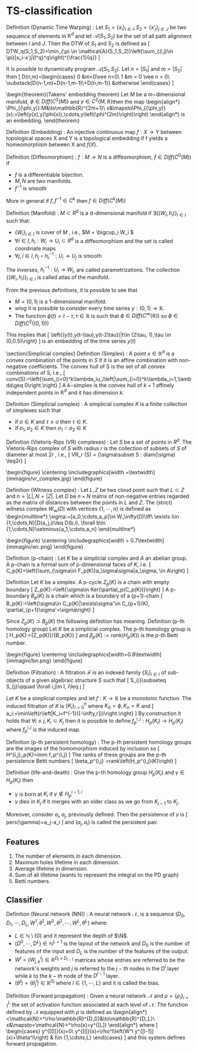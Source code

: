 # TS-classification
Definition (Dynamic Time Warping)
:     Let $S_1=\{x_i\}_{i\in I},S_2=\{x'_j\}_{j\in J}$ be two sequence of elements in $\mathbb{R}^d$ and let $\mathcal{A}(S_1,S_2)$ be the set of all path alignment between $I$ and $J$. Then the DTW of $S_1$ and $S_2$ is defined as
\[
DTW_q(S_1,S_2)=\min_{\pi \in \mathcal{A}(S_1,S_2)}\left(\sum_{(i,j)\in \pi}\|x_i-x'_j\|_{l^q}^q\right)^{\frac{1}{q}}
\]

It is possible to dynamically program $\mathcal{A}(S_1, S_2)$. Let $n=|S_1|$ and $m=|S_2|$ then
\[
D(n,m)=\begin{cases}
0 &m<0\vee n<0\\
1 &m = 0 \vee n = 0\\
\substack{D(n-1,m)+D(n-1,m-1)\\+D(n,m-1)} &otherwise
\end{cases}
\]

\begin{theorem}(Takens' embedding theorem) 
Let $M$ be a $m-$dimensional manifold, $\phi\in Diff(C^2(M))$ and $y\in C^2(M,\mathbb{R})$then the map
\begin{align*}
    \Phi_{(\phi,y)}:M&\to\mathbb{R}^{2m+1}\\
    x&\mapsto\Phi_{(\phi,y)}(x):=\left(y(x),y(\phi(x)),\cdots,y\left(\phi^{2m}\right)\right)
\end{align*}
is an embedding.
\end{theorem}


Definition (Embedding) 
:   An injective continuous map $f: X\to Y$ between topological spaces X and Y is a topological embedding if f yields a homeomorphism between X and $f(X)$.


Definition (Diffeomorphism) 
:   $f: M \rightarrow N$ is a diffeomorphism, $f\in Diff(C^0(M))$ if 

* $f$ is a differentiable bijection.
* $M,N$ are two manifolds.
* $f^{-1}$ is smooth

More in general if $f,f^{-1}\in C^k$ then $f\in Diff\left(C^k(M)\right)$





Definition (Manifold) 
:   $M \subset R^d$ is a d-dimensional manifold if $\exists\{(W_i , h_i )\}_{i\in I}$ such that:

* $\{W_i\}_{i\in I}$ is cover of $M$ , i.e., $M = \bigcup_i W_i $
* $\forall i\in I, h_i : W_i \to U_i \subset R^d$ is a diffeomorphism and the set is called coordinate maps
* $\forall j,i\in I, h_j \circ h^{-1}_i : U_i \to U_j$ is smooth

The inverses, $h^{-1}_i : U_i \to W_i$, are called
parametrizations. The collection $\{(W_i , h_i )\}_{i\in I}$ is called atlas of the manifold.




From the previous definitions, it is possible to see that 

* $M=(0,1)$ is a 1-dimensional manifold.
* wlog it is possible to consider every time series $y:(0,1)\to\mathbb{R}$.
* The function $\phi(t)=t-\tau,\tau\in \mathbb{R}$ is such that $\phi\in Diff(C^\infty(\mathbb{R}))$ so $\phi\in Diff(C^2((0,1)))$

This implies that 
\[
\left\{(y(t),y(t-\tau),y(t-2\tau))|t\in (2\tau, 1),\tau \in (0,0.5)\right\}
\]
is an embedding of the time series $y(t)$


\section{Simplicial complex}
Definition (Simplex) 
:   A point $x \in \mathbb{R}^d$ is a convex combination of the points in $S$ if it is an affine combination with non-negative coefficients. The convex hull of S is the set of all convex combinations of S, i.e.,
\[
conv(S):=\left\{\sum_{i=0}^k\lambda_iu_i\left|\sum_{i=0}^k\lambda_i=1,\lambda\geq 0\right.\right\}
\]
A $k-$simplex is the convex hull of $k + 1$ affinely independent points in $\mathbb{R}^d$ and it has dimension $k$.


Definition (Simplicial complex) 
:   A simplicial complex $K$ is a finite collection of simplexes such that 

* if $\sigma\in K$ and $\tau\leq\sigma$ then $\tau\in K$.
* if $\sigma_1,\sigma_2\in K$ then $\sigma_1\cap\sigma_2\in K$


Definition (Vietoris-Rips (VR) complexes) 
:   Let $S$ be a set of points in $R^d$. The Vietoris-Rips complex of $S$ with radius $r$ is the collection of subsets of $S$ of diameter at most $2r$ , i.e.,
\[
VR_r (S) = \{\sigma\subset S : diam(\sigma) \leq2r\}
\]

\begin{figure}
\centering
\includegraphics[width =\textwidth]{immagini/vr_complex.jpg}
\end{figure}



Definition (Witness complex) 
:   Let $L,Z$ be two cloud point such that $L\subset Z$ and $n=|L|, N=|Z|$. Let $D$ be $n\times N$ matrix of non-negative entries regarded as the matrix of distances between the points in $L$ and $Z$. The (strict) witness complex $W_\infty(D)$ with vertices $\{1,\cdots,n\}$ is defined as 
\begin{multline*}
\sigma:=[a_0,\cdots,a_p]\in W_\infty(D)\iff\\
\exists i\in \{1,\cdots,N\}|D(a_j,i)\leq D(b,i), \forall b\in \{1,\cdots,N\}\setminus\{a_1,\cdots,a_n\}
\end{multline*}

\begin{figure}
\centering
\includegraphics[width = 0.7\textwidth]{immagini/wc.png}
\end{figure}




Definition (p-chain) 
:   Let $K$ be a simplicial complex and $A$ an abelian group. A p-chain is a formal sum of p-dimensional faces of $K$, i.e.
\[
C_p(K)=\left\{\sum_{\sigma\in F_p(K)}a_\sigma\sigma|a_\sigma, \in A\right\}
\]

Definition
Let $K$ be a simplex. A p-cycle $Z_p(K)$ is a chain with empty boundary
\[
Z_p(K):=\left\{\sigma\in Ker(\partial_p(C_p(K)))\right\}
\]
A p-boundary $B_p(K)$ is a chain which is a boundary of a (p+1)-chain
\[
B_p(K):=\left\{\sigma\in C_p(K)|\exists\sigma'\in C_{p+1}(K), \partial_{p+1}\sigma'=\sigma\right\}
\]

Since $Z_p(K)\supset B_p(K)$ the following definition has meaning.
Definition (p-th homology group) 
Let $K$ be a simplicial complex. The p-th homology group is 
\[
H_p(K):={Z_p(K)}/{B_p(K)}
\]
and $\beta_p(K):=rank\left(H_p(K)\right)$ is the p-th Betti number.

\begin{figure}
\centering
\includegraphics[width=0.8\textwidth]{immagini/bn.png}
\end{figure}



Definition (Filtration) 
:   A filtration $\mathcal {F}$ is an indexed family $\{S_{i}\}_{i\in I}$ of sub-objects of a given algebraic structure $S$ such that 
\[
S_{i}\subseteq S_{j}\qquad \forall i,j\in I, i\leq j
\]

Let $K$ be a simplicial complex and let $f: K\to \mathbb{R}$ be a monotonic function. The induced filtration of $K$ is $\{K_i\}_{i=0}^n$ where $K_0=\phi, K_n= K$ and 
\[
a_i:=\min\left\{r\left|K_i=f^{-1}((-\infty,r]))\right.\right\}
\]
By construction it holds that $\forall i\leq j, K_i\subset K_j$ then it is possible to define $f_p^{i,j}:H_p(K_i)\to H_p(K_j)$ where $f_p^{i,j}$ is the induced map.



Definition (p-th persistent homology)
:   The p-th persistent homology groups are the images of the homomorphism induced by inclusion so
\[
H^{i,j}_p(K)=imm f_p^{i,j}
\]
The ranks of these groups are the p-th persistence Betti numbers
\[
\beta_p^{i,j} =rank\left(H_p^{i,j}(K)\right)
\]


Definition (life-and-death)
:   Give the p-th homology group $H_p(K_i)$ and $\gamma\in H_p(K_i)$ then

* $\gamma$ is born at $K_i$ if $\gamma\notin H_p^{i-1,i}$
* $\gamma$ dies in $K_j$ if it merges with an older class as we go from $K_{j-1}$ to $K_j$.

Moreover, consider $a_i, a_j$, previously defined. Then the persistence of $\gamma$ is 
\[
pers(\gamma)=a_j-a_i
\]
and $(a_j,a_i)$ is called the persistent pair.


## Features

1. The number of elements in each dimension.
2. Maximum holes lifetime in each dimension.
3. Average lifetime in dimension.
4. Sum of all lifetime (wants to represent the integral on the PD graph)
5. Betti numbers.

## Classifier
Definition (Neural network (NN)) 
:   A neural network $\mathcal{N}$, is a sequence $\left(D_0,D_1,\cdots, D_L, W^1, \theta^1, W^2, \theta^2, \cdots, W^L, \theta^L\right)$ where:

* $L\in \mathbb{N}\setminus\{0\}$ and it represent the depth of $\N$.
* $\left(D^0,\cdots,D^L\right)\in\mathbb{N}^{L+1}$ is the layout of the network and $D_0$ is the number of features of the input and $D_L$ is the number of the features of the output.
* $W^l=\left(W^l_{j,k}\right)\in\mathbb{R}^{D_l\times D_{l-1}}$ matrices whose entries are referred to be the network's weights and $j$ is referred to the $j-th$ nodes in the $D^l$ layer while $k$ to the $k-th$ node of the $D^{l-1}$ layer.
* $(\theta^l)=\left(\theta^l_j\right)\in \mathbb{R}^{D_l}$ where $l\in \{1,\cdots,L\}$ and it is called the bias.




Definition (Forward propagation) 
:   Given a neural network $\mathcal{N}$ and $\rho=\{\rho_i\}_{i=1}^L$ the set of activation function associated at each level of $\mathcal{N}$. The function defined by $\mathcal{N}$ equipped with $\rho$ is defined as 
\begin{align*}
<\mathcal{N}>^\rho:\mathbb{R}^{D_0}&\to\mathbb{R}^{D_L}\\
x&\mapsto<\mathcal{N}>^\rho(x)=y^{[L]}
\end{align*}
where
\[
\begin{cases}
y^{[0]}(x)=0\\
y^{[l]}(x)=\rho^l\left(W^l y^{[l-1]}(x)+\theta^l\right) & l\in \{1,\cdots,L\}
\end{cases}
\]
and this system defines forward propagation.

